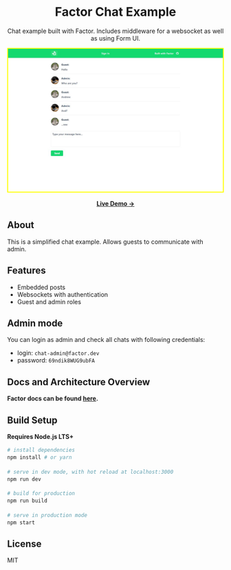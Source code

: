 <h1 align="center">Factor Chat Example</h1>

<p align="center">
Chat example built with Factor. Includes middleware for a websocket as well as using Form UI.
</p>

<p align="center">
  <a href="https://chat-example.factor.dev" target="_blank">
    <img src="./screenshot.jpg" width="500px" style="border: 2px solid #ff0;">
  </a>
</p>

<p align="center">
<a href="https://chat-example.factor.dev" target="_blank"><strong>Live Demo &rarr;</strong></a>
</p>


## About

This is a simplified chat example. Allows guests to communicate with admin.

## Features

- Embedded posts
- Websockets with authentication
- Guest and admin roles

## Admin mode

You can login as admin and check all chats with following credentials:
* login: `chat-admin@factor.dev`
* password: `69ndik8WUG9ubFA`

## Docs and Architecture Overview

**Factor docs can be found [here](https://factor.dev).**

## Build Setup

**Requires Node.js LTS+**

```bash
# install dependencies
npm install # or yarn

# serve in dev mode, with hot reload at localhost:3000
npm run dev

# build for production
npm run build

# serve in production mode
npm start
```

## License

MIT
